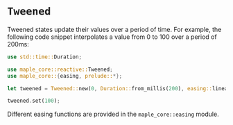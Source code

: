 # `Tweened`

Tweened states update their values over a period of time.
For example, the following code snippet interpolates a value from 0 to 100 over a period of 200ms:

```rust
use std::time::Duration;

use maple_core::reactive::Tweened;
use maple_core::{easing, prelude::*};

let tweened = Tweened::new(0, Duration::from_millis(200), easing::linear);

tweened.set(100);
```

Different easing functions are provided in the `maple_core::easing` module.
